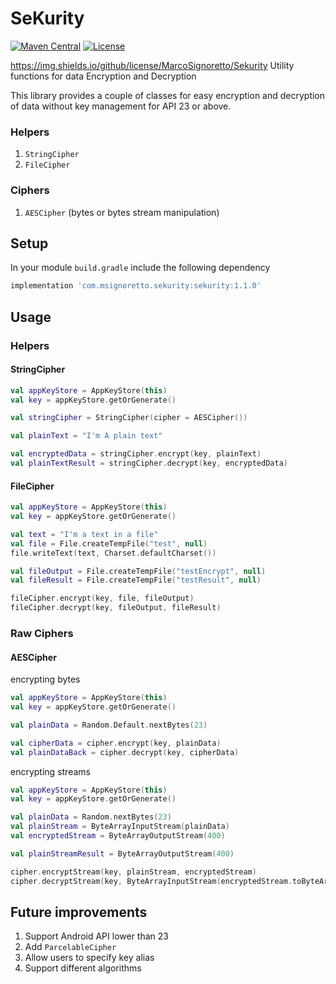 # SeKurity
[![Maven Central](https://maven-badges.herokuapp.com/maven-central/com.msignoretto.sekurity/sekurity/badge.svg)](https://maven-badges.herokuapp.com/maven-central/com.msignoretto.sekurity/sekurity/)
[![License](https://img.shields.io/github/license/MarcoSignoretto/Sekurity)](https://img.shields.io/github/license/MarcoSignoretto/Sekurity)

https://img.shields.io/github/license/MarcoSignoretto/Sekurity
Utility functions for data Encryption and Decryption

This library provides a couple of classes for easy encryption and decryption of data without key management
for API 23 or above.

### Helpers

1. `StringCipher`
2. `FileCipher`

### Ciphers

1. `AESCipher` (bytes or bytes stream manipulation)

## Setup

In your module `build.gradle` include the following dependency

```groovy
implementation 'com.msignoretto.sekurity:sekurity:1.1.0'
```

## Usage

### Helpers

#### StringCipher

```kotlin
val appKeyStore = AppKeyStore(this)
val key = appKeyStore.getOrGenerate()

val stringCipher = StringCipher(cipher = AESCipher())

val plainText = "I'm A plain text"

val encryptedData = stringCipher.encrypt(key, plainText)
val plainTextResult = stringCipher.decrypt(key, encryptedData)

```

#### FileCipher

```kotlin
val appKeyStore = AppKeyStore(this)
val key = appKeyStore.getOrGenerate()

val text = "I'm a text in a file"
val file = File.createTempFile("test", null)
file.writeText(text, Charset.defaultCharset())

val fileOutput = File.createTempFile("testEncrypt", null)
val fileResult = File.createTempFile("testResult", null)

fileCipher.encrypt(key, file, fileOutput)
fileCipher.decrypt(key, fileOutput, fileResult)

```

### Raw Ciphers

#### AESCipher

encrypting bytes
```kotlin
val appKeyStore = AppKeyStore(this)
val key = appKeyStore.getOrGenerate()

val plainData = Random.Default.nextBytes(23)

val cipherData = cipher.encrypt(key, plainData)
val plainDataBack = cipher.decrypt(key, cipherData)

```

encrypting streams
```kotlin
val appKeyStore = AppKeyStore(this)
val key = appKeyStore.getOrGenerate()

val plainData = Random.nextBytes(23)
val plainStream = ByteArrayInputStream(plainData)
val encryptedStream = ByteArrayOutputStream(400)

val plainStreamResult = ByteArrayOutputStream(400)

cipher.encryptStream(key, plainStream, encryptedStream)
cipher.decryptStream(key, ByteArrayInputStream(encryptedStream.toByteArray()), plainStreamResult)

```

## Future improvements

1. Support Android API lower than 23
2. Add `ParcelableCipher`
3. Allow users to specify key alias
4. Support different algorithms








